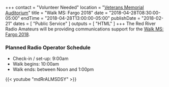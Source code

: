 +++
contact = "Volunteer Needed"
location = "[Veterans Memorial Auditorium](/places/west-fargo-veterans-memorial-arena/)"
title = "Walk MS: Fargo 2018"
date = "2018-04-28T08:30:00-05:00"
endTime = "2018-04-28T13:00:00-05:00"
publishDate = "2018-02-21"
dates = [ "Public Service" ]
outputs = [ "HTML" ]
+++
The Red River Radio Amateurs will be providing communications support for the
[Walk MS: Fargo 2018](http://main.nationalmssociety.org/site/TR/Walk/MNMWalkEvents?pg=entry&fr_id=29449).

### Planned Radio Operator Schedule
* Check-in / set-up: 9:00am
* Walk begins: 10:00am
* Walk ends: between Noon and 1:00pm

{{< youtube "mdRrALMSDSY" >}}

<!--The event support net will operate simplex.-->
